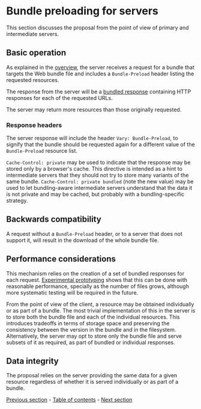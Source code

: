 # Bundle preloading for servers

This section discusses the proposal from the point of view of primary and intermediate servers.

## Basic operation

As explained in the [overview](./overview.md), the server receives a request for a bundle that targets the Web bundle file and includes a `Bundle-Preload` header listing the requested resources.

The response from the server will be a [bundled response](https://github.com/wpack-wg/bundled-responses) containing HTTP responses for each of the requested URLs.

The server may return more resources than those originally requested.

### Response headers

The server response will include the header `Vary: Bundle-Preload`, to signify that the bundle should be requested again for a different value of the `Bundle-Preload` resource list.

`Cache-Control: private` may be used to indicate that the response may be stored only by a browser's cache. This directive is intended as a hint to intermediate servers that they should not try to store many variants of the same bundle. `Cache-Control: private bundled` (note the new value) may be used to let bundling-aware intermediate servers understand that the data it is not private and may be cached, but probably with a bundling-specific strategy.

<!-- Removed mentions of Bundle-Preload in the response. -->

## Backwards compatibility

A request without a `Bundle-Preload` header, or to a server that does not support it, will result in the download of the whole bundle file.

<!-- Graceful degradation, Progressive enhancement -->

## Performance considerations

This mechanism relies on the creation of a set of bundled responses for each request. [Experimental prototyping](./implementation.md) shows that this can be done with reasonable performance, specially as the number of files grows, although more systematic testing will be required in the future.

From the point of view of the client, a resource may be obtained individually or as part of a bundle. The most trivial implementation of this in the server is to store both the bundle file and each of the individual resources. This introduces tradeoffs in terms of storage space and preserving the consistency between the version in the bundle and in the filesystem. Alternatively, the server may opt to store only the bundle file and serve subsets of it as required, as part of bundled or individual responses.

## Data integrity

The proposal relies on the server providing the same data for a given resource regardless of whether it is served individually or as part of a bundle.


[Previous section](./subresource-loading-client.md) - [Table of contents](./README.md#table-of-contents) - [Next section](./subresource-loading-tools.md)